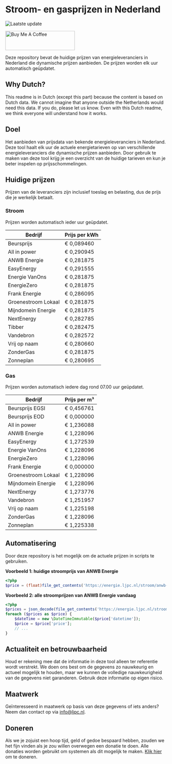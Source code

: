 # Stroom- en gasprijzen in Nederland

![Laatste update](https://img.shields.io/badge/laatste%20update-2023--10--24%2003%3A00%20CET-brightgreen)

<a href="https://www.buymeacoffee.com/Lars-" target="_blank"><img src="https://cdn.buymeacoffee.com/buttons/v2/default-orange.png" alt="Buy Me A Coffee" height="60" style="height: 60px !important;width: 217px !important;" ></a>

Deze repository bevat de huidige prijzen van energieleveranciers in Nederland die dynamische prijzen aanbieden. De prijzen worden elk uur automatisch geüpdatet.

## Why Dutch?

This readme is in Dutch (except this part) because the content is based on Dutch data. We cannot imagine that anyone outside the Netherlands would need this data. If you do, please let us know. Even with this Dutch readme, we think
everyone will understand how it works.

## Doel

Het aanbieden van prijsdata van bekende energieleveranciers in Nederland. Deze tool haalt elk uur de actuele energietarieven op van verschillende energieleveranciers die dynamische prijzen aanbieden. Door gebruik te maken van deze tool
krijg je een overzicht van de huidige tarieven en kun je beter inspelen op prijsschommelingen.

## Huidige prijzen

Prijzen van de leveranciers zijn inclusief toeslag en belasting, dus de prijs die je werkelijk betaalt.

### Stroom

Prijzen worden automatisch ieder uur geüpdatet.

 Bedrijf | Prijs per kWh 
---------|---------------
Beursprijs | € 0,089460
All in power | € 0,290945
ANWB Energie | € 0,281875
EasyEnergy | € 0,291555
Energie VanOns | € 0,281875
EnergieZero | € 0,281875
Frank Energie | € 0,286095
Groenestroom Lokaal | € 0,281875
Mijndomein Energie | € 0,281875
NextEnergy | € 0,282785
Tibber | € 0,282475
Vandebron | € 0,282572
Vrij op naam | € 0,280660
ZonderGas | € 0,281875
Zonneplan | € 0,280695


### Gas

Prijzen worden automatisch iedere dag rond 07.00 uur geüpdatet.

 Bedrijf | Prijs per m³ 
---------|--------------
Beursprijs EGSI | € 0,456761
Beursprijs EOD | € 0,000000
All in power | € 1,236088
ANWB Energie | € 1,228096
EasyEnergy | € 1,272539
Energie VanOns | € 1,228096
EnergieZero | € 1,228096
Frank Energie | € 0,000000
Groenestroom Lokaal | € 1,228096
Mijndomein Energie | € 1,228096
NextEnergy | € 1,273776
Vandebron | € 1,251957
Vrij op naam | € 1,225198
ZonderGas | € 1,228096
Zonneplan | € 1,225338


## Automatisering

Door deze repository is het mogelijk om de actuele prijzen in scripts te gebruiken.

**Voorbeeld 1: huidige stroomprijs van ANWB Energie**

```php
<?php
$price = (float)file_get_contents('https://energie.ljpc.nl/stroom/anwb-energie-nu.txt');

```

**Voorbeeld 2: alle stroomprijzen van ANWB Energie vandaag**

```php
<?php
$prices = json_decode(file_get_contents('https://energie.ljpc.nl/stroom/all-in-power-vandaag.json'),true);
foreach ($prices as $price) {
    $dateTime = new \DateTimeImmutable($price['datetime']);
    $price = $price['price'];
    // ...
}
```

## Actualiteit en betrouwbaarheid

Houd er rekening mee dat de informatie in deze tool alleen ter referentie wordt verstrekt. We doen ons best om de gegevens zo nauwkeurig en actueel mogelijk te houden, maar we kunnen de volledige nauwkeurigheid van de gegevens niet
garanderen. Gebruik deze informatie op eigen risico.

## Maatwerk

Geïnteresseerd in maatwerk op basis van deze gegevens of iets anders? Neem dan contact op
via [info@ljpc.nl](mailto:info@ljpc.nl?subject=Energie%20prijzen).

## Doneren

Als we je zojuist een hoop tijd, geld of gedoe bespaard hebben, zouden we het fijn vinden als je zou willen overwegen een
donatie te doen. Alle donaties worden gebruikt om systemen als dit mogelijk te
maken. [Klik hier](https://www.buymeacoffee.com/Lars-) om te doneren.
